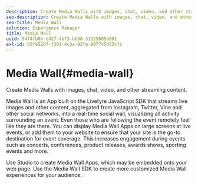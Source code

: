 ```yaml
---
description: Create Media Walls with images, chat, video, and other streaming content.
seo-description: Create Media Walls with images, chat, video, and other streaming content.
seo-title: Media Wall
solution: Experience Manager
title: Media Wall
uuid: 54f4fb0b-e427-4b73-bb96-31325805b081
exl-id: b5fe52b7-f301-4c3a-92fe-907745d33cfc
---
```

# Media Wall{#media-wall}

Create Media Walls with images, chat, video, and other streaming content.

Media Wall is an App built on the Livefyre JavaScript SDK that streams live images and other content, aggregated from Instagram, Twitter, Vine and other social networks, into a real-time social wall, visualizing all activity surrounding an event. Even those who are following the event remotely feel like they are there. You can display Media Wall Apps on large screens at live events, or add them to your website to ensure that your site is the go-to destination for event coverage. This increases engagement during events such as concerts, conferences, product releases, awards shows, sporting events and more.

Use Studio to create Media Wall Apps, which may be embedded onto your web page. Use the Media Wall SDK to create more customized Media Wall experiences for your audience.
